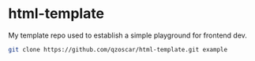 # html-template

My template repo used to establish a simple playground for frontend dev.

```bash
git clone https://github.com/qzoscar/html-template.git example
```
